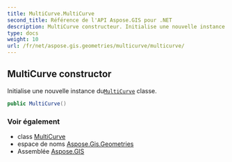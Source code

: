 ```yaml
---
title: MultiCurve.MultiCurve
second_title: Référence de l'API Aspose.GIS pour .NET
description: MultiCurve constructeur. Initialise une nouvelle instance duMultiCurve classe.
type: docs
weight: 10
url: /fr/net/aspose.gis.geometries/multicurve/multicurve/
---
```

## MultiCurve constructor

Initialise une nouvelle instance du[`MultiCurve`](../) classe.

```csharp
public MultiCurve()
```

### Voir également

* class [MultiCurve](../)
* espace de noms [Aspose.Gis.Geometries](../../multicurve/)
* Assemblée [Aspose.GIS](../../../)


